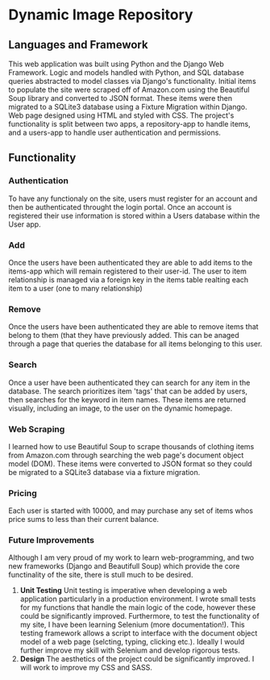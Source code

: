 # Dynamic Image Repository

## Languages and Framework
This web application was built using Python and the Django Web Framework. Logic and models handled with Python, and SQL database queries abstracted to model classes via Django's functionality. Initial items to populate the site were scraped off of Amazon.com using the Beautiful Soup library and converted to JSON format. These items were then migrated to a SQLite3 database using a Fixture Migration within Django. Web page designed using HTML and styled with CSS. The project's functionality is split between two apps, a repository-app to handle items, and a users-app to handle user authentication and permissions. 

## Functionality

### Authentication
To have any functionaly on the site, users must register for an account and then be authenticated throught the login portal. Once an account is registered their use information is stored within a Users database within the User app.

### Add
Once the users have been authenticated they are able to add items to the items-app which will remain registered to their user-id. The user to item relationship is managed via a foreign key in the items table realting each item to a user (one to many relationship)

### Remove
Once the users have been authenticated they are able to remove items that belong to them (that they have previously added. This can be anaged through a page that queries the database for all items belonging to this user.

### Search
Once a user have been authenticated they can search for any item in the database. The search prioritizes item 'tags' that can be added by users, then searches for the keyword in item names. These items are returned visually, including an image, to the user on the dynamic homepage.

### Web Scraping
I learned how to use Beautiful Soup to scrape thousands of clothing items from Amazon.com through searching the web page's document object model (DOM). These items were converted to JSON format so they could be migrated to a SQLite3 database via a fixture migration.

### Pricing
Each user is started with 10000, and may purchase any set of items whos price sums to less than their current balance.

### Future Improvements
Although I am very proud of my work to learn web-programming, and two new frameworks (Django and Beautifull Soup) which provide the core functinality of the site, there is stull much to be desired.
1) **Unit Testing** Unit testing is imperative when developing a web application particularly in a production environment. I wrote small tests for my functions that handle the main logic of the code, however these could be significantly improved. Furthermore, to test the functionality of my site, I have been learning Selenium (more documentation!). This testing framework allows a script to interface with the document object model of a web page (selcting, typing, clicking etc.). Ideally I would further improve my skill with Selenium and develop rigorous tests.
2) **Design** The aesthetics of the project could be significantly improved. I will work to improve my CSS and SASS.
